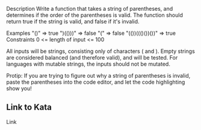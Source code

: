 Description
Write a function that takes a string of parentheses, and determines if the order of the parentheses is valid. The function should return true if the string is valid, and false if it's invalid.

Examples
"()" => true
")(()))" => false
"(" => false
"(())((()())())" => true
Constraints
0 <= length of input <= 100

All inputs will be strings, consisting only of characters ( and ).
Empty strings are considered balanced (and therefore valid), and will be tested.
For languages with mutable strings, the inputs should not be mutated.

Protip: If you are trying to figure out why a string of parentheses is invalid, paste the parentheses into the code editor, and let the code highlighting show you!

## Link to Kata

Link
